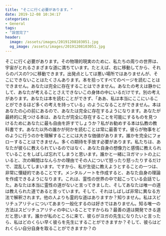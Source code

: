 ```yaml
---
title: "そこに行く必要があります。"
date: 2019-12-08 10:34:17
categories:
- General
tags:
- "設営完了"
header:
  image: /assets/images/20191208103051.jpg
  og_image: /assets/images/20191208103051.jpg
---
```


そこに行く必要があります。その物理的現実のために、私たちの周りの世界は、宇宙がとれるさまざまな道に満ちています。たとえば、右に移動してから、それらのパスの1つに移動できます。出発点としては悪い場所ではありませんが、そこにできないことはたくさんあります。本を拾ってすべてのページを読むことはできません。あなたは完全に存在することはできません。あなたの考えは静かにして、あなたが考えることさえできないこの身体の中にいるだけです。別の考えがあります。あなたは本を読むことができず、「ああ、私は本当にここにいることができるほど多くの考えを持っている」のようになることができません。本はあなたの心の前にあるので、あなたは完全に存在するようになります。あなたが最終的に見つける本は、あなたが完全に存在することを可能にするものを見つけるためにあなたに最も自由を許すでしょうか？私がお勧めする本は仏教の教科書です。あなた以外の誰かが何かを読むことは常に最善です。彼らが物事をどのように行うのかを理解することには大きな価値があります。誰かを完全にフォローすることはできません。多くの期待を手放す必要があります。私たちは、あなたが彼らに教えられているのではなく、あなた自身の想像力と感情に教えられていることをしばしば忘れてしまうと思います。誰かと一緒にヨガマットの上にいると、次の瞬間はなんらかの理由でその人について怒ったり怒ったりするだけで、混乱してしまいます。ですから、私が生徒に教えようとすることの一つは、非常に懐疑的であることです。メンタルノートを作成すると、あなた自身の理論を作成できるようになります。これは、霊性の世界の中で起こっている会話でした。あなたは本当に霊性の道がないと言ってきました、そしてあなたは唯一の道は教えられた道であると言っています。そして、それはしばしば非常に異なる方法で解釈されます。他の人よりも霊的な道はありますか？知りません。私はスピリチュアリティについてあまり一般化するのは好きではありません。知る唯一の方法はスピリチュアリティの中にいることですからね？最善の道は開発できる道だと思います。誰かが私のところに来て、彼らがヨガの先生になりたいと言ったら、私はどのくらい早く彼らを先生にすることができますか？そして、彼らはどれくらい自分自身を取ることができますか？の
